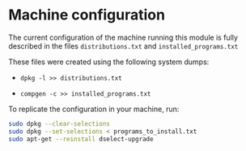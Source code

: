# Machine configuration

The current configuration of the machine running this module is fully described in the files `distributions.txt` and `installed_programs.txt`

These files were created using the following system dumps:

* `dpkg -l >> distributions.txt`


* `compgen -c >> installed_programs.txt`

To replicate the configuration in your machine, run:

```bash
sudo dpkg --clear-selections
sudo dpkg --set-selections < programs_to_install.txt
sudo apt-get --reinstall dselect-upgrade
```
